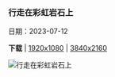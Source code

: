 ### 行走在彩虹岩石上

日期：2023-07-12

**下载**  |  [1920x1080](https://cn.bing.com/th?id=OHR.ZhangyeGeopark_ZH-CN1045536243_1920x1080.jpg)  |  [3840x2160](https://cn.bing.com/th?id=OHR.ZhangyeGeopark_ZH-CN1045536243_UHD.jpg)

![行走在彩虹岩石上](https://cn.bing.com/th?id=OHR.ZhangyeGeopark_ZH-CN1045536243_1920x1080.jpg "张掖国家地质公园，甘肃，中国 (© TONNAJA/Getty Images)")

